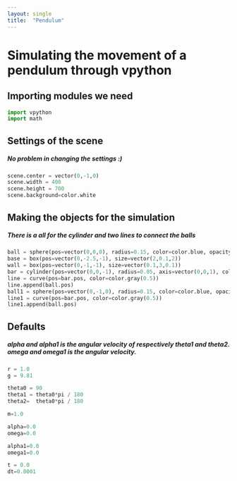 ```yaml
---
layout: single
title:  "Pendulum"
---
```


# Simulating the movement of a pendulum through vpython

## Importing modules we need

```python
import vpython
import math 
```
## Settings of the scene
##### No problem in changing the settings :)

```python
scene.center = vector(0,-1,0)
scene.width = 400
scene.height = 700
scene.background=color.white
```

## Making the objects for the simulation
##### There is a all for the cylinder and two lines to connect the balls
```python
ball = sphere(pos=vector(0,0,0), radius=0.15, color=color.blue, opacity=0.8)
base = box(pos=vector(0,-2.5,-1), size=vector(2,0.1,2))
wall = box(pos=vector(0,-1,-1), size=vector(0.1,3,0.1))
bar = cylinder(pos=vector(0,0,-1), radius=0.05, axis=vector(0,0,1), color=color.yellow)
line = curve(pos=bar.pos, color=color.gray(0.5))
line.append(ball.pos)
ball1 = sphere(pos=vector(0,-1,0), radius=0.15, color=color.blue, opacity=0.8)
line1 = curve(pos=bar.pos, color=color.gray(0.5))
line1.append(ball.pos)
```

## Defaults
##### alpha and alpha1 is the angular velocity of respectively theta1 and theta2. omega and omega1 is the angular velocity.
```python
r = 1.0
g = 9.81  

theta0 = 90   
theta1 = theta0*pi / 180   
theta2=  theta0*pi / 180  

m=1.0

alpha=0.0
omega=0.0

alpha1=0.0
omega1=0.0

t = 0.0
dt=0.0001
```


